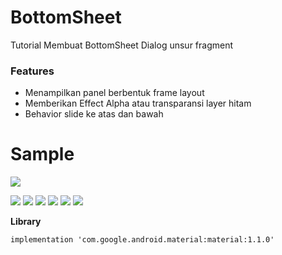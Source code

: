 # BottomSheet
Tutorial Membuat BottomSheet Dialog unsur fragment

### Features

- Menampilkan panel berbentuk frame layout
- Memberikan Effect Alpha atau transparansi layer hitam
- Behavior slide ke atas dan bawah

# Sample

![](https://raw.githubusercontent.com/michaelbel/BottomSheet/master/screenshots/bs_light_3.png)

![](https://img.shields.io/github/stars/pandao/editor.md.svg) ![](https://img.shields.io/github/forks/pandao/editor.md.svg) ![](https://img.shields.io/github/tag/pandao/editor.md.svg) ![](https://img.shields.io/github/release/pandao/editor.md.svg) ![](https://img.shields.io/github/issues/pandao/editor.md.svg) ![](https://img.shields.io/bower/v/editor.md.svg)


**Library**

	implementation 'com.google.android.material:material:1.1.0'

